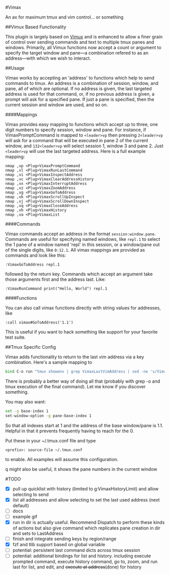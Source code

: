 #Vimax

An ax for maximum tmux and vim control... or something

##Vimux Based Functionality

This plugin is largely based on [Vimux](https://github.com//benmills/vimux) and is enhanced to allow a finer grain of control over sending commands and text to multiple tmux panes and windows. Primarily, all Vimux functions now accept a count or argument to specify the target window and pane—a combination refered to as an address—with which we wish to interact.

##Usage

Vimax works by accepting an 'address' to functions which help to send commands to tmux.
An address is a combination of session, window, and pane, all of which are optional.
If no address is given, the last targeted address is used for that command, or, if
no previous address is given, a prompt will ask for a specified pane.
If just a pane is specified, then the current session and window are used, and so on.

####Mappings

Vimax provides easy mapping to functions which accept up to three, one digit numbers to specify session, window and pane.
For instance, if VimaxPromptCommand is mapped to `<leader>vp` then pressing `2<leader>vp` will ask for a command that will be executed in pane 2
of the current window, and `132<leader>vp` will select session 1, window 3 and pane 2. Just `<leader>vp` will use the last targeted address.
Here is a full example mapping:

```
nmap ,vp <Plug>VimaxPromptCommand
nmap ,vl <Plug>VimaxRunLastCommand
nmap ,vi <Plug>VimaxInspectAddress
nmap ,vc <Plug>VimaxClearAddressHistory
nmap ,vx <Plug>VimaxInterruptAddress
nmap ,vz <Plug>VimaxZoomAddress
nmap ,vg <Plug>VimaxGoToAddress
nmap ,vk <Plug>VimaxScrollUpInspect
nmap ,vj <Plug>VimaxScrollDownInspect
nmap ,vq <Plug>VimaxCloseAddress
nmap ,vh <Plug>VimaxHistory
nmap ,va <Plug>VimaxList
```

####Commands

Vimax commands accept an address in the format `session:window.pane`.
Commands are useful for specifying named windows, like `repl.1` to
select the 1 pane of a window named 'repl' in this session, or
a window/pane out of the single digits, like `0:12.1`. All vimax mappings
are provided as commands and look like this:
```
:VimaxGoToAddress repl.1
```
followed by the return key.
Commands which accept an argument take those arguments first and the address last. Like:
```
:VimaxRunCommand print("Hello, World") repl.1
```

####Functions

You can also call vimax functions directly with string values for addresses, like
```
:call vimax#GoToAddress('1.1')
```
This is useful if you want to hack something like support for your favorite test suite.

##Tmux Specific Config

Vimax adds functionality to return to the last vim address via a key combination.
Here's a sample mapping to <prefix><C-o>

```bash
bind C-o run "tmux showenv | grep VimaxLastVimAddress | sed -ne 's/VimaxLastVimAddress=\\([[:digit:]]\\).\\([[:digit:]]\\)/tmux select-window -t \\1; tmux select-pane -t \\2/p' | xargs -I % bash -c % bash"
```

There is probably a better way of doing all that (probably with grep -o and tmux execution of the final command).
Let me know if you discover something.

You may also want:

```bash
set -g base-index 1
set-window-option -g pane-base-index 1
```

So that all indexes start at 1 and the address of the base window/pane is 1.1. Helpful in that it prevents frequently having to reach for the 0.

Put these in your ~/.tmux.conf file and type
```
<prefix>: source-file ~/.tmux.conf
```
to enable. All examples will assume this configuration.

<prefix>q might also be useful, it shows the pane numbers in the current window

#TODO
- [x] pull up quicklist with history (limited to g:VimaxHistoryLimit) and allow selecting to send
- [x] list all addresses and allow selecting to set the last used address (next default)
- [ ] docs
- [ ] example gif
- [x] run in dir is actually useful. Recommend Dispatch to perform these kinds of actions
      but also give command which replicates pane creation in dir and sets to LastAddress
- [ ] finish and integrate sending keys by region/range
- [x] fzf and tlib support based on global variable
- [ ] potential: persistent last command dicts across tmux session
- [ ] potential: additional bindings for list and history.
      including execute prompted command, execute history command, go to, zoom, and run last for list,
      and edit, and ~~execute at address~~(done) for history
